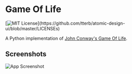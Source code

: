 # Game Of Life
[![MIT License](https://img.shields.io/apm/l/atomic-design-ui.svg?)](https://github.com/tterb/atomic-design-ui/blob/master/LICENSEs)

A Python implementation of [John Conway's Game Of Life](https://en.wikipedia.org/wiki/Conway%27s_Game_of_Life). 

## Screenshots

![App Screenshot](https://i.imgur.com/2QJBBzM.png)